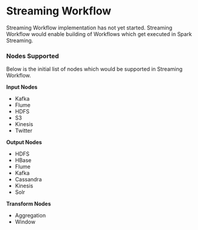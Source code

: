 # Streaming Workflow

Streaming Workflow implementation has not yet started. Streaming Workflow would enable building of Workflows which
get executed in Spark Streaming.

### Nodes Supported

Below is the initial list of nodes which would be supported in Streaming Workflow.

**Input Nodes**

* Kafka
* Flume
* HDFS
* S3
* Kinesis
* Twitter

**Output Nodes**

* HDFS
* HBase
* Flume
* Kafka
* Cassandra
* Kinesis
* Solr


**Transform Nodes**

* Aggregation
* Window

